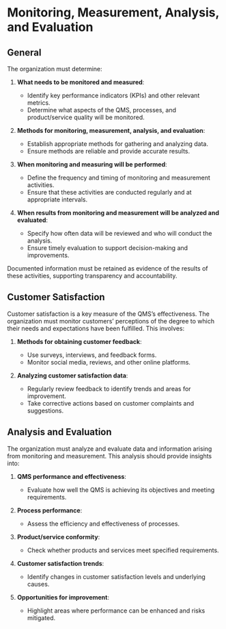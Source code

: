 # Monitoring, Measurement, Analysis, and Evaluation

## General

The organization must determine:

1. **What needs to be monitored and measured**:
   - Identify key performance indicators (KPIs) and other relevant metrics.
   - Determine what aspects of the QMS, processes, and product/service quality will be monitored.

2. **Methods for monitoring, measurement, analysis, and evaluation**:
   - Establish appropriate methods for gathering and analyzing data.
   - Ensure methods are reliable and provide accurate results.

3. **When monitoring and measuring will be performed**:
   - Define the frequency and timing of monitoring and measurement activities.
   - Ensure that these activities are conducted regularly and at appropriate intervals.

4. **When results from monitoring and measurement will be analyzed and evaluated**:
   - Specify how often data will be reviewed and who will conduct the analysis.
   - Ensure timely evaluation to support decision-making and improvements.

Documented information must be retained as evidence of the results of these activities, supporting transparency and accountability.

## Customer Satisfaction

Customer satisfaction is a key measure of the QMS’s effectiveness. The organization must monitor customers’ perceptions of the degree to which their needs and expectations have been fulfilled. This involves:

1. **Methods for obtaining customer feedback**:
   - Use surveys, interviews, and feedback forms.
   - Monitor social media, reviews, and other online platforms.

2. **Analyzing customer satisfaction data**:
   - Regularly review feedback to identify trends and areas for improvement.
   - Take corrective actions based on customer complaints and suggestions.

## Analysis and Evaluation

The organization must analyze and evaluate data and information arising from monitoring and measurement. This analysis should provide insights into:

1. **QMS performance and effectiveness**:
   - Evaluate how well the QMS is achieving its objectives and meeting requirements.

2. **Process performance**:
   - Assess the efficiency and effectiveness of processes.

3. **Product/service conformity**:
   - Check whether products and services meet specified requirements.

4. **Customer satisfaction trends**:
   - Identify changes in customer satisfaction levels and underlying causes.

5. **Opportunities for improvement**:
   - Highlight areas where performance can be enhanced and risks mitigated.
